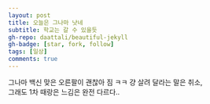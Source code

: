 ```yaml
---
layout: post
title: 오늘은 그나마 낫네 
subtitle: 학교는 갈 수 있을듯
gh-repo: daattali/beautiful-jekyll
gh-badge: [star, fork, follow]
tags: [일상]
comments: true
---
```


그나마 백신 맞은 오른팔이 괜찮아 짐 ㅋㅋ
걍 살려 달라는 말은 취소,  
그래도 1차 때랑은 느김은 완전 다르다..  
